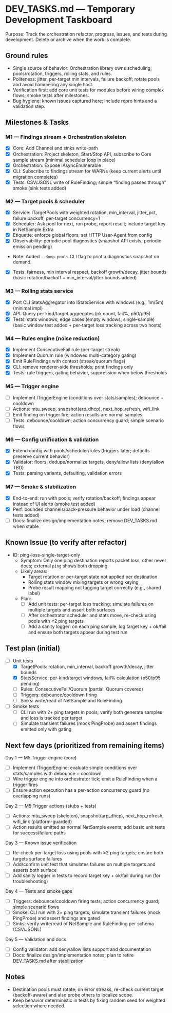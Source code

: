 # DEV_TASKS.md — Temporary Development Taskboard

Purpose: Track the orchestration refactor, progress, issues, and tests during development. Delete or archive when the work is complete.

## Ground rules
- Single source of behavior: Orchestration library owns scheduling, pools/rotation, triggers, rolling stats, and rules.
- Politeness: jitter, per-target min intervals, failure backoff; rotate pools and avoid hammering any single host.
- Verification first: add core unit tests for modules before wiring complex flows; smoke tests after milestones.
- Bug hygiene: known issues captured here; include repro hints and a validation step.

## Milestones & Tasks

### M1 — Findings stream + Orchestration skeleton
- [x] Core: Add Channel<RuleFinding> and sinks write-path
- [x] Orchestration: Project skeleton, Start/Stop API, subscribe to Core sample stream (minimal scheduler loop in place)
 - [x] Orchestration: Expose IAsyncEnumerable<RuleFinding>
- [x] CLI: Subscribe to findings stream for WARNs (keep current alerts until migration completes)
- [x] Tests: CSV/JSONL write of RuleFinding; simple “finding passes through” smoke (sink tests added)

### M2 — Target pools & scheduler
 - [x] Service: ITargetPools with weighted rotation, min_interval, jitter_pct, failure backoff, per-target concurrency=1
 - [x] Scheduler: Ask pool for next, run probe, report result; include target key in NetSample.Extra
- [x] Etiquette: enforce global floors; set HTTP User-Agent from config
 - [x] Observability: periodic pool diagnostics (snapshot API exists; periodic emission pending)
  - Note: Added `--dump-pools` CLI flag to print a diagnostics snapshot on demand.
- [x] Tests: fairness, min interval respect, backoff growth/decay, jitter bounds (basic rotation/backoff + min_interval/jitter bounds added)

### M3 — Rolling stats service
- [x] Port CLI StatsAggregator into IStatsService with windows (e.g., 1m/5m) (minimal impl)
- [x] API: Query per kind/target aggregates (ok count, fail%, p50/p95)
- [x] Tests: stats windows, edge cases (empty windows, single-sample) (basic window test added + per-target loss tracking across two hosts)

### M4 — Rules engine (noise reduction)
 - [x] Implement ConsecutiveFail rule (per-target streak)
 - [x] Implement Quorum rule (windowed multi-category gating)
 - [x] Emit RuleFindings with context (streak/quorum flags)
- [x] CLI: remove renderer-side thresholds; print findings only
- [x] Tests: rule triggers, gating behavior, suppression when below thresholds

### M5 — Trigger engine
- [ ] Implement ITriggerEngine (conditions over stats/samples); debounce + cooldown
- [ ] Actions: mtu_sweep, snapshot(arp_dhcp), next_hop_refresh, wifi_link
- [ ] Emit finding on trigger fire; action results are normal samples
- [ ] Tests: debounce/cooldown; action concurrency guard; simple scenario flows

### M6 — Config unification & validation
 - [x] Extend config with pools/scheduler/rules (triggers later; defaults preserve current behavior)
- [x] Validator: floors, dedupe/normalize targets, deny/allow lists (deny/allow TBD)
- [x] Tests: parsing variants, defaulting, validation errors

### M7 — Smoke & stabilization
- [x] End-to-end: run with pools; verify rotation/backoff; findings appear instead of UI alerts (smoke test added)
- [x] Perf: bounded channels/back-pressure behavior under load (channel tests added)
- [ ] Docs: finalize design/implementation notes; remove DEV_TASKS.md when stable

## Known Issue (to verify after refactor)

- ID: ping-loss-single-target-only
  - Symptom: Only one ping destination reports packet loss, other never does; external `ping` shows both dropping.
  - Likely areas:
    - Target rotation or per-target state not applied per destination
    - Rolling stats window mixing targets or wrong keying
    - Probe result mapping not tagging target correctly (e.g., shared label)
  - Plan:
    - [ ] Add unit tests: per-target loss tracking; simulate failures on multiple targets and assert both surfaces
    - [ ] After orchestrator scheduler and stats move, re-check using pools with ≥2 ping targets
    - [ ] Add a sanity logger: on each ping sample, log target key + ok/fail and ensure both targets appear during test run

## Test plan (initial)

- [ ] Unit tests
  - [x] TargetPools: rotation, min_interval, backoff growth/decay, jitter bounds
  - [x] StatsService: per-kind/target windows, fail% calculation (p50/p95 pending)
  - [ ] Rules: ConsecutiveFail/Quorum (partial: Quorum covered)
  - [ ] Triggers: debounce/cooldown firing
  - [ ] Sinks: write/read of NetSample and RuleFinding
- [ ] Smoke tests
  - [ ] CLI run with 2+ ping targets in pools; verify both generate samples and loss is tracked per target
  - [ ] Simulate transient failures (mock PingProbe) and assert findings emitted only with gating

## Next few days (prioritized from remaining items)

Day 1 — M5 Trigger engine (core)
- [ ] Implement ITriggerEngine: evaluate simple conditions over stats/samples with debounce + cooldown
- [ ] Wire trigger engine into orchestrator tick; emit a RuleFinding when a trigger fires
- [ ] Ensure action execution has a per-action concurrency guard (no overlapping runs)

Day 2 — M5 Trigger actions (stubs + tests)
- [ ] Actions: mtu_sweep (skeleton), snapshot(arp_dhcp), next_hop_refresh, wifi_link (platform-guarded)
- [ ] Action results emitted as normal NetSample events; add basic unit tests for success/failure paths

Day 3 — Known issue verification
- [ ] Re-check per-target loss using pools with ≥2 ping targets; ensure both targets surface failures
- [ ] Add/confirm unit test that simulates failures on multiple targets and asserts both surface
- [ ] Add sanity logger in tests to record target key + ok/fail during run (for troubleshooting)

Day 4 — Tests and smoke gaps
- [ ] Triggers: debounce/cooldown firing tests; action concurrency guard; simple scenario flows
- [ ] Smoke: CLI run with 2+ ping targets; simulate transient failures (mock PingProbe) and assert findings are gated
- [ ] Sinks: verify write/read of NetSample and RuleFinding per schema (CSV/JSONL)

Day 5 — Validation and docs
- [ ] Config validator: add deny/allow lists support and documentation
- [ ] Docs: finalize design/implementation notes; plan to retire DEV_TASKS.md after stabilization

## Notes
- Destination pools must rotate; on error streaks, re-check current target (backoff-aware) and also probe others to localize scope.
- Keep behavior deterministic in tests by fixing random seed for weighted selection where needed.
